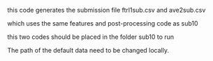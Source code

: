 this code generates the submission file ftrl1sub.csv and ave2sub.csv

which uses the same features and post-processing code as sub10

this two codes should be placed in the folder sub10 to run

The path of the default data need to be changed locally.
